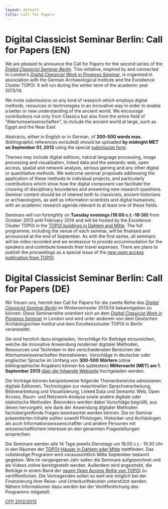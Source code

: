 ```yaml
---
layout: default
title: Call for Papers
---
```


#  Digital Classicist Seminar Berlin: Call for Papers (EN)

We are pleased to announce the Call for Papers for the second series of the [*Digital Classicist Seminar Berlin*](http://de.digitalclassicist.org/berlin/). This initiative, inspired by and connected to London’s [*Digital Classicist Work in Progress Seminar*](http://www.digitalclassicist.org/wip/), is organised in association with the German Archaeological Institute and the Excellence Cluster TOPOI. It will run during the winter term of the academic year 2013/14.

We invite submissions on any kind of research which employs digital methods, resources or technologies in an innovative way in order to enable a better or new understanding of the ancient world. We encourage contributions not only from Classics but also from the entire field of "Altertumswissenschaften", to include the ancient world at large, such as Egypt and the Near East.

Abstracts, either in English or in German, of **300-500 words max.** (bibliographic references excluded) should be uploaded **by midnight MET on September 01, 2013** using the special [submission form](http://de.digitalclassicist.org/berlin/submit).

Themes may include digital editions, natural language processing, image processing and visualisation, linked data and the semantic web, open access, spatial and network analysis, serious gaming and any other digital or quantitative methods. We welcome seminar proposals addressing the application of these methods to individual projects, and particularly contributions which show how the digital component can facilitate the crossing of disciplinary boundaries and answering new research questions. Seminar content should be of interest both to classicists, ancient historians or archaeologists, as well as information scientists and digital humanists, with an academic research agenda relevant to at least one of these fields.

Seminars will run fortnightly on **Tuesday evenings (18:00 c.t.-19:30)** from October 2013 until February 2014 and will be hosted by the Excellence Cluster TOPOI in the [TOPOI buildings in Dahlem and Mitte](http://www.topoi.org/buildings/). The full programme, including the venue of each seminar, will be finalised and announced at the end of September. As with the first series, all seminars will be video recorded and we endeavour to provide accommodation for the speakers and contribute towards their travel expenses. There are plans to publish the proceedings as a special issue of the [new open access publication from TOPOI](http://journal.topoi.org/). 

#  Digital Classicist Seminar Berlin: Call for Papers (DE)

Wir freuen uns, hiermit den Call for Papers für die zweite Reihe des [*Digital Classicist Seminar Berlin*](http://de.digitalclassicist.org/berlin/) im Wintersemester 2013/14 bekanntgeben zu können. Diese Seminarreihe orientiert sich an dem [*Digital Classicist Work in Progress Seminar*](http://www.digitalclassicist.org/wip/) in London und wird unter anderem von dem Deutschen Archäologischen Institut  und dem Excellenzcluster TOPOI in Berlin veranstaltet.

Sie sind herzlich dazu eingeladen, Vorschläge für Beiträge einzureichen, welche die innovative Anwendung moderner digitaler Methoden, Ressourcen und Techniken in den verschiedensten Bereichen der Altertumswissenschaften thematisieren. Vorschläge in deutscher oder englischer Sprache im Umfang von **300-500 Wörtern** (ohne bibliographische Angaben) können bis spätestens **Mitternacht (MET) am 1. September 2013** [über die folgende Webseite](http://de.digitalclassicist.org/berlin/submit) hochgeladen werden. 

Die Vorträge können beispielsweise folgende Themenbereiche adressieren: digitale Editionen, Technologien zur maschinellen Sprachverarbeitung, Bildverarbeitung und Visualisierung, Linked Data und Semantic Web, Open Access, Raum- und Netzwerk-Analyse sowie andere digitale oder statistische Methoden. Besonders werden dabei Vorschläge begrüßt, aus denen hervorgeht, wie dank der Anwendung digitaler Methoden fachübergreifende Fragen beantwortet werden können. Die im Seminar präsentierten Inhalte sollten sowohl Philologen, Historiker und Archäologen als auch Informationswissenschaftler und andere Personen mit wissenschaftlichem Interesse an den genannten Fragestellungen ansprechen. 

Die Seminare werden alle 14 Tage jeweils Dienstags um 18.00 c.t.- 19.30 Uhr in den Räumen  der [TOPOI-Häuser in Dahlem oder Mitte](http://www.topoi.org/buildings/)  stattfinden. Das vollständige Programm wird voraussichtlich Mitte September bekannt gegeben. Wie im vergangenen Jahr sollen die Seminare aufgezeichnet und als Videos online bereitgestellt werden. Außerdem wird angestrebt, die Beiträge in einem Band der [neuen Open Access Reihe von TOPOI](http://journal.topoi.org/) zu veröffentlichen. Die Vortragenden sollen so weit wie möglich bei der Finanzierung ihrer Reise- und Unterkunftskosten unterstützt werden. Nähere Informationen dazu werden bei der Veröffentlichung des Programms mitgeteilt.


[CFP 2012/2013](/berlin/cfp2012)